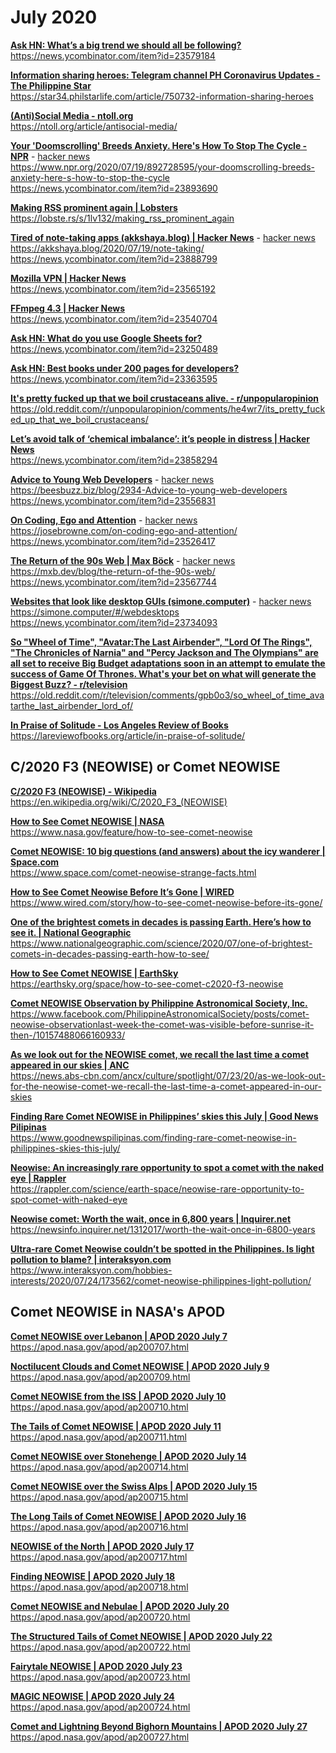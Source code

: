 # July 2020

[**Ask HN: What’s a big trend we should all be following?**](07/ask_hn__what’s_a_big_trend_we_should_all_be_following____hacker_news__-__no_heading_2020-07-07_7_10_15_pm.html)
<br>
https://news.ycombinator.com/item?id=23579184

[**Information sharing heroes: Telegram channel PH Coronavirus Updates - The Philippine Star**](07/star34___information_sharing_heroes__-__information_sharing_heroes_2020-07-28_2_57_53_pm.html)
<br>
https://star34.philstarlife.com/article/750732-information-sharing-heroes

[**(Anti)Social Media - ntoll.org**](07/antisocial_media___ntoll-org__-__ntoll-org_2020-07-28_3_33_32_pm.html)
<br>
https://ntoll.org/article/antisocial-media/

[**Your 'Doomscrolling' Breeds Anxiety. Here's How To Stop The Cycle - NPR**](07/your_doomscrolling_breeds_anxiety-_heres_how_to_stop_the_cycle___npr__-__your_doomscrolling_breeds_anxiety-_heres_how_to_stop_the_cycle_2020-07-28_3_02_55_pm….html) - [hacker news](07/doomscrolling_breeds_anxiety_–_how_to_stop_the_cycle___hacker_news__-__no_heading_2020-07-28_3_03_37_pm.html)
<br>
https://www.npr.org/2020/07/19/892728595/your-doomscrolling-breeds-anxiety-here-s-how-to-stop-the-cycle
<br>
https://news.ycombinator.com/item?id=23893690

[**Making RSS prominent again | Lobsters**](07/making_rss_prominent_again___lobsters__-__no_heading_2020-07-28_2_58_21_pm.html)
<br>
https://lobste.rs/s/1lv132/making_rss_prominent_again

[**Tired of note-taking apps (akkshaya.blog) | Hacker News**](07/tired_of_note-taking_apps_–_akkshaya__-__tired_of_note-taking apps_2020-07-28_9_30_16_am.html) - [hacker news](07/tired_of_note-taking_apps___hacker_news__-__no_heading_2020-07-28_9_08_10_am.html)
<br>
https://akkshaya.blog/2020/07/19/note-taking/
<br>
https://news.ycombinator.com/item?id=23888799

[**Mozilla VPN | Hacker News**](07/mozilla_vpn___hacker_news__-__no_heading_2020-07-07_7_12_58_pm.html)
<br>
https://news.ycombinator.com/item?id=23565192

[**FFmpeg 4.3 | Hacker News**](07/ffmpeg_4-3___hacker_news__-__no_heading_2020-07-07_7_14_52_pm.html)
<br>
https://news.ycombinator.com/item?id=23540704

[**Ask HN: What do you use Google Sheets for?**](07/ask_hn__what_do_you_use_google_sheets_for____hacker_news__-__no_heading_2020-07-07_7_21_50_pm.html)
<br>
https://news.ycombinator.com/item?id=23250489

[**Ask HN: Best books under 200 pages for developers?**](07/ask_hn__best_books_under_200_pages_for_developers____hacker_news__-__no_heading_2020-07-07_7_17_38_pm.html)
<br>
https://news.ycombinator.com/item?id=23363595

[**It's pretty fucked up that we boil crustaceans alive. - r/unpopularopinion**](07/its_pretty_fucked_up_that_we_boil_crustaceans_alive-___unpopularopinion__-__unpopularopinion_2020-07-07_7_10_29_pm.html)
<br>
https://old.reddit.com/r/unpopularopinion/comments/he4wr7/its_pretty_fucked_up_that_we_boil_crustaceans/

[**Let’s avoid talk of ‘chemical imbalance’: it’s people in distress | Hacker News**](07/let’s_avoid_talk_of_‘chemical_imbalance’__it’s_people_in_distress___h__-__no_heading_2020-07-28_3_04_10_pm.html)
<br>
https://news.ycombinator.com/item?id=23858294

[**Advice to Young Web Developers**](07/plaidophile__advice_to_young_web_developers__-__plaidophile_2020-08-03_3_24_07_pm.html) - [hacker news](07/advice_to_young_web_developers___hacker_news__-__no_heading_2020-07-07_7_12_10_pm.html)
<br>
https://beesbuzz.biz/blog/2934-Advice-to-young-web-developers
<br>
https://news.ycombinator.com/item?id=23556831

[**On Coding, Ego and Attention**](07/on_coding_ego_and_attention__-__on_coding_ego_and_attention_2020-08-03_3_17_12_pm.html) - [hacker news](07/on_coding_ego_and_attention___hacker_news__-__no_heading_2020-07-07_7_14_16_pm.html)
<br>
https://josebrowne.com/on-coding-ego-and-attention/
<br>
https://news.ycombinator.com/item?id=23526417

[**The Return of the 90s Web | Max Böck**](07/the_return_of_the_90s_web___max_böck__-__the_return_of_the_90s_web_2020-08-03_3_41_34_pm.html) - [hacker news](07/the_return_of_the_90s_web___hacker_news__-__no_heading_2020-07-07_7_13_42_pm.html)
<br>
https://mxb.dev/blog/the-return-of-the-90s-web/
<br>
https://news.ycombinator.com/item?id=23567744

[**Websites that look like desktop GUIs (simone.computer)**](07/simones_computer__-__no_heading_2020-08-03_4_09_41_pm.html) - [hacker news](07/websites_that_look_like_desktop_guis___hacker_news__-__no_heading_2020-07-07_7_24_52_pm.html)
<br>
https://simone.computer/#/webdesktops
<br>
https://news.ycombinator.com/item?id=23734093

[**So "Wheel of Time", "Avatar:The Last Airbender", "Lord Of The Rings", "The Chronicles of Narnia" and "Percy Jackson and The Olympians" are all set to receive Big Budget adaptations soon in an attempt to emulate the success of Game Of Thrones. What's your bet on what will generate the Biggest Buzz? - r/television**](07/so__wheel_of_time___avatar_the_last_airbender___lord_of_the_rings___the_ch__-__television_2020-07-07_7_17_42_pm.html)
<br>
https://old.reddit.com/r/television/comments/gpb0o3/so_wheel_of_time_avatarthe_last_airbender_lord_of/

[**In Praise of Solitude - Los Angeles Review of Books**](07/in_praise_of_solitude_-_los_angeles_review_of_books__-__in_praise_of_solitude_2020-08-03_4_12_22_pm.html)
<br>
https://lareviewofbooks.org/article/in-praise-of-solitude/

## C/2020 F3 (NEOWISE) or Comet NEOWISE

[**C/2020 F3 (NEOWISE) - Wikipedia**](07/neowise/c_2020_f3_neowise_-_wikipedia__-__c_2020_f3_neowise_2020-08-03_4_26_27_pm.html)
<br>
https://en.wikipedia.org/wiki/C/2020_F3_(NEOWISE)

[**How to See Comet NEOWISE | NASA**](07/neowise/how_to_see_comet_neowise___nasa__-__how_to_see_comet_neowise_2020-08-03_4_28_30_pm.html)
<br>
https://www.nasa.gov/feature/how-to-see-comet-neowise

[**Comet NEOWISE: 10 big questions (and answers) about the icy wanderer | Space.com**](07/neowise/comet_neowise__10_big_questions_and_answers_about_the_icy_wanderer___space__-__comet_neowise__10_big_questions_and_answers_about_the_icy_wanderer_2020-08-03_4_….html)
<br>
https://www.space.com/comet-neowise-strange-facts.html

[**How to See Comet Neowise Before It’s Gone | WIRED**](07/neowise/how_to_see_comet_neowise_before_it’s_gone___wired__-__how_to_see_comet_neowise_before_it’s_gone_2020-08-03_8_44_32_pm.html)
<br>
https://www.wired.com/story/how-to-see-comet-neowise-before-its-gone/

[**One of the brightest comets in decades is passing Earth. Here’s how to see it. | National Geographic**](07/neowise/one_of_the_brightest_comets_in_decades_is_passing_earth-_here’s_how_to_see___-__one_of_the_brightest_comets_in_decades_is_passing_earth-_here’s_how_to_see__202….html)
<br>
https://www.nationalgeographic.com/science/2020/07/one-of-brightest-comets-in-decades-passing-earth-how-to-see/

[**How to See Comet NEOWISE | EarthSky**](07/neowise/how_to_see_comet_neowise___space___earthsky__-__no_heading_2020-08-03_4_49_12_pm.html)
<br>
https://earthsky.org/space/how-to-see-comet-c2020-f3-neowise

[**Comet NEOWISE Observation by Philippine Astronomical Society, Inc.**](07/neowise/comet_neowise_observation_last_week---_-_philippine_astronomical_society_in__-__facebook_2020-08-03_8_48_49_pm.html)
<br>
https://www.facebook.com/PhilippineAstronomicalSociety/posts/comet-neowise-observationlast-week-the-comet-was-visible-before-sunrise-it-then-/10157488066160933/

[**As we look out for the NEOWISE comet, we recall the last time a comet appeared in our skies | ANC**](07/neowise/as_we_look_out_for_the_neowise_comet_we_recall_the_last_time_a_comet_appeare__-__no_heading_2020-08-03_8_42_47_pm.html)
<br>
https://news.abs-cbn.com/ancx/culture/spotlight/07/23/20/as-we-look-out-for-the-neowise-comet-we-recall-the-last-time-a-comet-appeared-in-our-skies

[**Finding Rare Comet NEOWISE in Philippines’ skies this July | Good News Pilipinas**](07/neowise/finding_rare_comet_neowise_in_philippines_skies_this_july_-_good_news_pilipi__-__finding_rare_comet_neowise_in_philippines’_skies_this_july_2020-08-03_8_46_55_p….html)
<br>
https://www.goodnewspilipinas.com/finding-rare-comet-neowise-in-philippines-skies-this-july/

[**Neowise: An increasingly rare opportunity to spot a comet with the naked eye | Rappler**](07/neowise/neowise__an_increasingly_rare_opportunity_to_spot_a_comet_with_the_naked_eye__-__neowise__an_increasingly_rare_opportunity_to_spot_a_comet_with_the_naked_eye_2020-….html)
<br>
https://rappler.com/science/earth-space/neowise-rare-opportunity-to-spot-comet-with-naked-eye

[**Neowise comet: Worth the wait, once in 6,800 years | Inquirer.net**](07/neowise/neowise_comet__worth_the_wait_once_in_6800_years___inquirer_news__-__neowise_comet__worth_the_wait_once_in_6800_years_2020-08-03_8_33_26_pm.html)
<br>
https://newsinfo.inquirer.net/1312017/worth-the-wait-once-in-6800-years

[**Ultra-rare Comet Neowise couldn’t be spotted in the Philippines. Is light pollution to blame? | interaksyon.com**](07/neowise/ultra-rare_comet_neowise_couldnt_be_spotted_in_the_philippines-_is_light_pol__-__ultra-rare_comet_neowise_couldn’t_be_spotted_in_the_philippines-_is_light_p_202….html)
<br>
https://www.interaksyon.com/hobbies-interests/2020/07/24/173562/comet-neowise-philippines-light-pollution/

## Comet NEOWISE in NASA's APOD

[**Comet NEOWISE over Lebanon | APOD 2020 July 7**](07/neowise/apod__2020_july_7_-_comet_neowise_over_lebanon__-__astronomy_picture_of_the_day_2020-08-03_9_08_04_pm.html)
<br>
https://apod.nasa.gov/apod/ap200707.html

[**Noctilucent Clouds and Comet NEOWISE | APOD 2020 July 9**](07/neowise/apod__2020_july_9_-_noctilucent_neowise__-__astronomy_picture_of_the_day_2020-08-03_9_07_07_pm.html)
<br>
https://apod.nasa.gov/apod/ap200709.html

[**Comet NEOWISE from the ISS | APOD 2020 July 10**](07/neowise/apod__2020_july_10_-_comet_neowise_from_the_iss__-__astronomy_picture_of_the_day_2020-08-03_9_06_29_pm.html)
<br>
https://apod.nasa.gov/apod/ap200710.html

[**The Tails of Comet NEOWISE | APOD 2020 July 11**](07/neowise/apod__2020_july_11_-_the_tails_of_comet_neowise__-__astronomy_picture_of_the_day_2020-08-03_9_05_55_pm.html)
<br>
https://apod.nasa.gov/apod/ap200711.html

[**Comet NEOWISE over Stonehenge | APOD 2020 July 14**](07/neowise/apod__2020_july_14_-_comet_neowise_over_stonehenge__-__astronomy_picture_of_the_day_2020-08-03_9_04_50_pm.html)
<br>
https://apod.nasa.gov/apod/ap200714.html

[**Comet NEOWISE over the Swiss Alps | APOD 2020 July 15**](07/neowise/apod__2020_july_15_-_comet_neowise_over_the_swiss_alps__-__astronomy_picture_of_the_day_2020-08-03_9_03_54_pm.html)
<br>
https://apod.nasa.gov/apod/ap200715.html

[**The Long Tails of Comet NEOWISE | APOD 2020 July 16**](07/neowise/apod__2020_july_16_-_the_long_tails_of_comet_neowise__-__astronomy_picture_of_the_day_2020-08-03_9_03_15_pm.html)
<br>
https://apod.nasa.gov/apod/ap200716.html

[**NEOWISE of the North | APOD 2020 July 17**](07/neowise/apod__2020_july_17_-_neowise_of_the_north__-__astronomy_picture_of_the_day_2020-08-03_9_02_19_pm.html)
<br>
https://apod.nasa.gov/apod/ap200717.html

[**Finding NEOWISE | APOD 2020 July 18**](07/neowise/apod__2020_july_18_-_finding_neowise__-__astronomy_picture_of_the_day_2020-08-03_9_01_47_pm.html)
<br>
https://apod.nasa.gov/apod/ap200718.html

[**Comet NEOWISE and Nebulae | APOD 2020 July 20**](07/neowise/apod__2020_july_20_-_comet_neowise_and_nebulae__-__astronomy_picture_of_the_day_2020-08-03_8_59_59_pm.html)
<br>
https://apod.nasa.gov/apod/ap200720.html

[**The Structured Tails of Comet NEOWISE | APOD 2020 July 22**](07/neowise/apod__2020_july_22_–_the_structured_tails_of_comet_neowise__-__astronomy_picture_of_the_day_2020-08-03_9_00_40_pm.html)
<br>
https://apod.nasa.gov/apod/ap200722.html

[**Fairytale NEOWISE | APOD 2020 July 23**](07/neowise/apod__2020_july_23_-_fairytale_neowise__-__astronomy_picture_of_the_day_2020-08-03_8_58_04_pm.html)
<br>
https://apod.nasa.gov/apod/ap200723.html

[**MAGIC NEOWISE | APOD 2020 July 24**](07/neowise/apod__2020_july_24_-_magic_neowise__-__astronomy_picture_of_the_day_2020-08-03_8_57_26_pm.html)
<br>
https://apod.nasa.gov/apod/ap200724.html

[**Comet and Lightning Beyond Bighorn Mountains | APOD 2020 July 27**](07/neowise/apod__2020_july_27_–_comet_and_lightning_beyond_bighorn_mountains__-__astronomy_picture_of_the_day_2020-08-03_8_54_41_pm.html)
<br>
https://apod.nasa.gov/apod/ap200727.html
